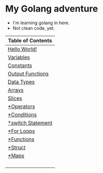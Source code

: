 # My Golang adventure #
  * I'm learning golang in here. 
  * Not clean code, yet.
 
|Table of Contents|
|---|
|[Hello World!](https://github.com/gokhangokcen1/3-2-1-GO/blob/main/day-1/1-1-hello-world.go)|
|[Variables](https://github.com/gokhangokcen1/3-2-1-GO/blob/main/day-1/1-2-variables.go)|
|[Constants](https://github.com/gokhangokcen1/3-2-1-GO/blob/main/day-2/2-1-constants.go)|
|[Output Functions](https://github.com/gokhangokcen1/3-2-1-GO/blob/main/day-2/2-2-output-functions.go)|
|[Data Types](https://github.com/gokhangokcen1/3-2-1-GO/blob/main/day-2/2-3-data-types.go)|
|[Arrays](https://github.com/gokhangokcen1/3-2-1-GO/blob/main/day-3/3-1-arrays.go)|
|[Slices](https://github.com/gokhangokcen1/3-2-1-GO/blob/main/day-3/3-2-slices.go)|
|[*Operators]()|
|[*Conditions]()|
|[*switch Statement]()|
|[*For Loops]()|
|[*Functions]()|
|[*Struct]()|
|[*Maps]()|
|[]()|
|[]()|
|[]()|
|[]()|


